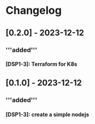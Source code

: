 # Changelog

## [0.2.0] - 2023-12-12
### '''added'''
#### [DSP1-3]: Terraform for K8s

## [0.1.0] - 2023-12-12
### '''added'''
#### [DSP1-3]: create a simple nodejs

